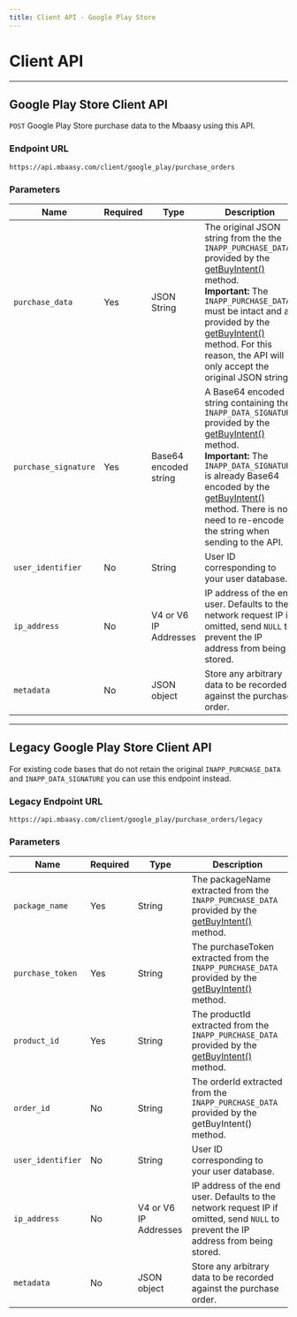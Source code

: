 ```yaml
---
title: Client API - Google Play Store
---
```


# Client API
---
## Google Play Store Client API

`POST` Google Play Store purchase data to the Mbaasy using this API.

### Endpoint URL

`https://api.mbaasy.com/client/google_play/purchase_orders`

### Parameters

| Name | Required | Type | Description |
| ---- | -------- | ---- | ----------- |
| `purchase_data` | Yes | JSON String | The original JSON string from the the `INAPP_PURCHASE_DATA` provided by the [getBuyIntent()](https://developer.android.com/google/play/billing/billing_reference.html#getBuyIntent) method.<br />**Important:** The `INAPP_PURCHASE_DATA` must be intact and as provided by the [getBuyIntent()](https://developer.android.com/google/play/billing/billing_reference.html#getBuyIntent) method. For this reason, the API will only accept the original JSON string. |
| `purchase_signature` | Yes | Base64 encoded string | A Base64 encoded string containing the `INAPP_DATA_SIGNATURE` provided by the [getBuyIntent()](https://developer.android.com/google/play/billing/billing_reference.html#getBuyIntent) method.<br />**Important:** The `INAPP_DATA_SIGNATURE` is already Base64 encoded by the [getBuyIntent()](https://developer.android.com/google/play/billing/billing_reference.html#getBuyIntent) method. There is no need to re-encode the string when sending to the API. |
| `user_identifier` | No | String | User ID corresponding to your user database. |
| `ip_address` | No | V4 or V6 IP Addresses | IP address of the end user. Defaults to the network request IP if omitted, send `NULL` to prevent the IP address from being stored. |
| `metadata` | No | JSON object | Store any arbitrary data to be recorded against the purchase order. |

---

## Legacy Google Play Store Client API

For existing code bases that do not retain the original `INAPP_PURCHASE_DATA` and `INAPP_DATA_SIGNATURE` you can use this endpoint instead.

### Legacy Endpoint URL
`https://api.mbaasy.com/client/google_play/purchase_orders/legacy`

### Parameters

| Name | Required | Type | Description |
| ---- | -------- | ---- | ----------- |
| `package_name` | Yes | String | The packageName extracted from the `INAPP_PURCHASE_DATA` provided by the [getBuyIntent()](https://developer.android.com/google/play/billing/billing_reference.html#getBuyIntent) method. |
| `purchase_token` | Yes | String | The purchaseToken extracted from the `INAPP_PURCHASE_DATA` provided by the [getBuyIntent()](https://developer.android.com/google/play/billing/billing_reference.html#getBuyIntent) method. |
| `product_id` | Yes | String | The productId extracted from the `INAPP_PURCHASE_DATA` provided by the [getBuyIntent()](https://developer.android.com/google/play/billing/billing_reference.html#getBuyIntent) method. |
| `order_id` | No | String | The orderId extracted from the `INAPP_PURCHASE_DATA` provided by the getBuyIntent() method. |
| `user_identifier` | No | String | User ID corresponding to your user database. |
| `ip_address` | No | V4 or V6 IP Addresses | IP address of the end user. Defaults to the network request IP if omitted, send `NULL` to prevent the IP address from being stored. |
| `metadata` | No | JSON object | Store any arbitrary data to be recorded against the purchase order. |
